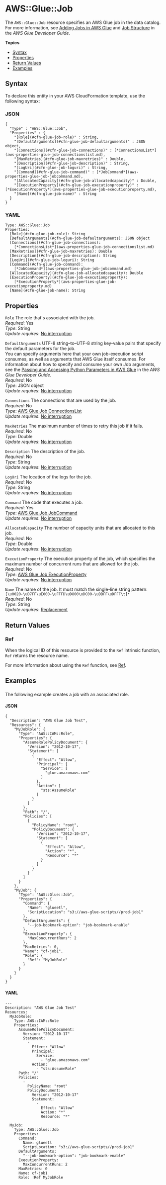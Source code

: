# AWS::Glue::Job<a name="aws-resource-glue-job"></a>

The `AWS::Glue::Job` resource specifies an AWS Glue job in the data catalog\. For more information, see [Adding Jobs in AWS Glue](https://docs.aws.amazon.com/glue/latest/dg/add-job.html) and [Job Structure](https://docs.aws.amazon.com/glue/latest/dg/aws-glue-api-jobs-job.html#aws-glue-api-jobs-job-Job) in the *AWS Glue Developer Guide*\. 

**Topics**
+ [Syntax](#aws-resource-glue-job-syntax)
+ [Properties](#aws-resource-glue-job-properties)
+ [Return Values](#aws-resource-glue-job-returnvalues)
+ [Examples](#aws-resource-glue-job-examples)

## Syntax<a name="aws-resource-glue-job-syntax"></a>

To declare this entity in your AWS CloudFormation template, use the following syntax:

### JSON<a name="aws-resource-glue-job-syntax.json"></a>

```
{
  "Type" : "AWS::Glue::Job",
  "Properties" : {
    "[Role](#cfn-glue-job-role)" : String,
    "[DefaultArguments](#cfn-glue-job-defaultarguments)" : JSON object,
    "[Connections](#cfn-glue-job-connections)" : [*ConnectionsList*](aws-properties-glue-job-connectionslist.md),
    "[MaxRetries](#cfn-glue-job-maxretries)" : Double,
    "[Description](#cfn-glue-job-description)" : String,
    "[LogUri](#cfn-glue-job-loguri)" : String,
    "[Command](#cfn-glue-job-command)" : [*JobCommand*](aws-properties-glue-job-jobcommand.md),
    "[AllocatedCapacity](#cfn-glue-job-allocatedcapacity)" : Double,
    "[ExecutionProperty](#cfn-glue-job-executionproperty)" : [*ExecutionProperty*](aws-properties-glue-job-executionproperty.md),
    "[Name](#cfn-glue-job-name)" : String
  }
}
```

### YAML<a name="aws-resource-glue-job-syntax.yaml"></a>

```
Type: AWS::Glue::Job
Properties:
  [Role](#cfn-glue-job-role): String
  [DefaultArguments](#cfn-glue-job-defaultarguments): JSON object
  [Connections](#cfn-glue-job-connections): 
    [*ConnectionsList*](aws-properties-glue-job-connectionslist.md)
  [MaxRetries](#cfn-glue-job-maxretries): Double
  [Description](#cfn-glue-job-description): String
  [LogUri](#cfn-glue-job-loguri): String
  [Command](#cfn-glue-job-command): 
    [*JobCommand*](aws-properties-glue-job-jobcommand.md)
  [AllocatedCapacity](#cfn-glue-job-allocatedcapacity): Double
  [ExecutionProperty](#cfn-glue-job-executionproperty): 
    [*ExecutionProperty*](aws-properties-glue-job-executionproperty.md)
  [Name](#cfn-glue-job-name): String
```

## Properties<a name="aws-resource-glue-job-properties"></a>

`Role`  <a name="cfn-glue-job-role"></a>
The role that's associated with the job\.  
 *Required*: Yes  
 *Type*: String  
 *Update requires*: [No interruption](using-cfn-updating-stacks-update-behaviors.md#update-no-interrupt) 

`DefaultArguments`  <a name="cfn-glue-job-defaultarguments"></a>
UTF\-8 string–to–UTF\-8 string key\-value pairs that specify the default parameters for the job\.  
You can specify arguments here that your own job\-execution script consumes, as well as arguments that AWS Glue itself consumes\. For information about how to specify and consume your own Job arguments, see the [ Passing and Accessing Python Parameters in AWS Glue](https://docs.aws.amazon.com/glue/latest/dg/aws-glue-api-crawler-pyspark-extensions-python-intro.html#aws-glue-api-crawler-pyspark-extensions-python-intro-parameters) in the *AWS Glue Developer Guide*\.  
 *Required*: No  
 *Type*: JSON object  
 *Update requires*: [No interruption](using-cfn-updating-stacks-update-behaviors.md#update-no-interrupt) 

`Connections`  <a name="cfn-glue-job-connections"></a>
The connections that are used by the job\.  
 *Required*: No  
 *Type*: [AWS Glue Job ConnectionsList](aws-properties-glue-job-connectionslist.md)  
 *Update requires*: [No interruption](using-cfn-updating-stacks-update-behaviors.md#update-no-interrupt) 

`MaxRetries`  <a name="cfn-glue-job-maxretries"></a>
The maximum number of times to retry this job if it fails\.  
 *Required*: No  
 *Type*: Double  
 *Update requires*: [No interruption](using-cfn-updating-stacks-update-behaviors.md#update-no-interrupt) 

`Description`  <a name="cfn-glue-job-description"></a>
The description of the job\.  
 *Required*: No  
 *Type*: String  
 *Update requires*: [No interruption](using-cfn-updating-stacks-update-behaviors.md#update-no-interrupt) 

`LogUri`  <a name="cfn-glue-job-loguri"></a>
The location of the logs for the job\.  
 *Required*: No  
 *Type*: String  
 *Update requires*: [No interruption](using-cfn-updating-stacks-update-behaviors.md#update-no-interrupt) 

`Command`  <a name="cfn-glue-job-command"></a>
The code that executes a job\.  
 *Required*: Yes  
 *Type*: [AWS Glue Job JobCommand](aws-properties-glue-job-jobcommand.md)  
 *Update requires*: [No interruption](using-cfn-updating-stacks-update-behaviors.md#update-no-interrupt) 

`AllocatedCapacity`  <a name="cfn-glue-job-allocatedcapacity"></a>
The number of capacity units that are allocated to this job\.  
 *Required*: No  
 *Type*: Double  
 *Update requires*: [No interruption](using-cfn-updating-stacks-update-behaviors.md#update-no-interrupt) 

`ExecutionProperty`  <a name="cfn-glue-job-executionproperty"></a>
The execution property of the job, which specifies the maximum number of concurrent runs that are allowed for the job\.  
 *Required*: No  
 *Type*: [AWS Glue Job ExecutionProperty](aws-properties-glue-job-executionproperty.md)  
 *Update requires*: [No interruption](using-cfn-updating-stacks-update-behaviors.md#update-no-interrupt) 

`Name`  <a name="cfn-glue-job-name"></a>
The name of the job\. It must match the single\-line string pattern: `[\u0020-\uD7FF\uE000-\uFFFD\uD800\uDC00-\uDBFF\uDFFF\t]*`  
 *Required*: No  
 *Type*: String  
 *Update requires*: [Replacement](using-cfn-updating-stacks-update-behaviors.md#update-replacement) 

## Return Values<a name="aws-resource-glue-job-returnvalues"></a>

### Ref<a name="w4ab1c21c10d729c10b3"></a>

When the logical ID of this resource is provided to the `Ref` intrinsic function, `Ref` returns the resource name\.

For more information about using the `Ref` function, see [Ref](intrinsic-function-reference-ref.md)\. 

## Examples<a name="aws-resource-glue-job-examples"></a>

### <a name="aws-resource-glue-job-example1"></a>

The following example creates a job with an associated role\.

#### JSON<a name="aws-resource-glue-job-example1.json"></a>

```
{
  "Description": "AWS Glue Job Test",
  "Resources": {
    "MyJobRole": {
      "Type": "AWS::IAM::Role",
      "Properties": {
        "AssumeRolePolicyDocument": {
          "Version": "2012-10-17",
          "Statement": [
            {
              "Effect": "Allow",
              "Principal": {
                "Service": [
                  "glue.amazonaws.com"
                ]
              },
              "Action": [
                "sts:AssumeRole"
              ]
            }
          ]
        },
        "Path": "/",
        "Policies": [
          {
            "PolicyName": "root",
            "PolicyDocument": {
              "Version": "2012-10-17",
              "Statement": [
                {
                  "Effect": "Allow",
                  "Action": "*",
                  "Resource": "*"
                }
              ]
            }
          }
        ]
      }
    },
    "MyJob": {
      "Type": "AWS::Glue::Job",
      "Properties": {
        "Command": {
          "Name": "glueetl",
          "ScriptLocation": "s3://aws-glue-scripts//prod-job1"
        },
        "DefaultArguments": {
          "--job-bookmark-option": "job-bookmark-enable"
        },
        "ExecutionProperty": {
          "MaxConcurrentRuns": 2
        },
        "MaxRetries": 0,
        "Name": "cf-job1",
        "Role": {
          "Ref": "MyJobRole"
        }
      }
    }
  }
}
```

#### YAML<a name="aws-resource-glue-job-example1.yaml"></a>

```
---
Description: "AWS Glue Job Test"
Resources:
  MyJobRole:
    Type: AWS::IAM::Role
    Properties:
      AssumeRolePolicyDocument:
        Version: "2012-10-17"
        Statement:
          -
            Effect: "Allow"
            Principal:
              Service:
                - "glue.amazonaws.com"
            Action:
              - "sts:AssumeRole"
      Path: "/"
      Policies:
        -
          PolicyName: "root"
          PolicyDocument:
            Version: "2012-10-17"
            Statement:
              -
                Effect: "Allow"
                Action: "*"
                Resource: "*"
 
  MyJob:
    Type: AWS::Glue::Job
    Properties:
      Command:
        Name: glueetl
        ScriptLocation: "s3://aws-glue-scripts//prod-job1"
      DefaultArguments:
        "--job-bookmark-option": "job-bookmark-enable"
      ExecutionProperty:
        MaxConcurrentRuns: 2
      MaxRetries: 0
      Name: cf-job1
      Role: !Ref MyJobRole
```